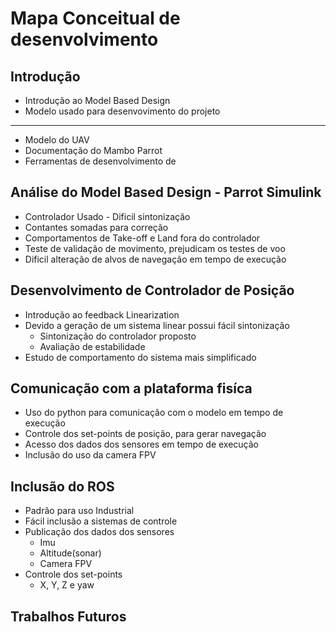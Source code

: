 # Mapa Conceitual de desenvolvimento

## Introdução

- Introdução ao Model Based Design
- Modelo usado para desenvovimento do projeto

---

- Modelo do UAV
- Documentação do Mambo Parrot
- Ferramentas de desenvolvimento de

## Análise do Model Based Design - Parrot Simulink

- Controlador Usado - Dificil sintonização
- Contantes somadas para correção
- Comportamentos de Take-off e Land fora do controlador
- Teste de validação de movimento, prejudicam os testes de voo
- Dificil alteração de alvos de navegação em tempo de execução

## Desenvolvimento de Controlador de Posição

- Introdução ao feedback Linearization
- Devido a geração de um sistema linear possui fácil sintonização
    - Sintonização do controlador proposto
    - Avaliação de estabilidade
- Estudo de comportamento do sistema mais simplificado

## Comunicação com a plataforma fisíca

- Uso do python para comunicação com o modelo em tempo de execução
- Controle dos set-points de posição, para gerar navegação
- Acesso dos dados dos sensores em tempo de execução
- Inclusão do uso da camera FPV

## Inclusão do ROS

- Padrão para uso Industrial
- Fácil inclusão a sistemas de controle
- Publicação dos dados dos sensores
    - Imu
    - Altitude(sonar)
    - Camera FPV
- Controle dos set-points
    - X, Y, Z e yaw

## Trabalhos Futuros